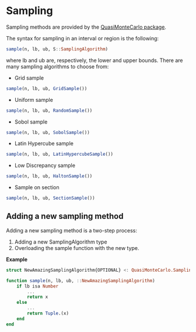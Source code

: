 # Sampling

Sampling methods are provided by the [QuasiMonteCarlo package](https://docs.sciml.ai/QuasiMonteCarlo/stable/).

The syntax for sampling in an interval or region is the following:

```julia
sample(n, lb, ub, S::SamplingAlgorithm)
```

where lb and ub are, respectively, the lower and upper bounds.
There are many sampling algorithms to choose from:

  - Grid sample

```julia
sample(n, lb, ub, GridSample())
```

  - Uniform sample

```julia
sample(n, lb, ub, RandomSample())
```

  - Sobol sample

```julia
sample(n, lb, ub, SobolSample())
```

  - Latin Hypercube sample

```julia
sample(n, lb, ub, LatinHypercubeSample())
```

  - Low Discrepancy sample

```julia
sample(n, lb, ub, HaltonSample())
```

  - Sample on section

```julia
sample(n, lb, ub, SectionSample())
```

## Adding a new sampling method

Adding a new sampling method is a two-step process:

 1. Adding a new SamplingAlgorithm type
 2. Overloading the sample function with the new type.

**Example**

```julia
struct NewAmazingSamplingAlgorithm{OPTIONAL} <: QuasiMonteCarlo.SamplingAlgorithm end

function sample(n, lb, ub, ::NewAmazingSamplingAlgorithm)
    if lb isa Number
        ...
        return x
    else
        ...
        return Tuple.(x)
    end
end
```
